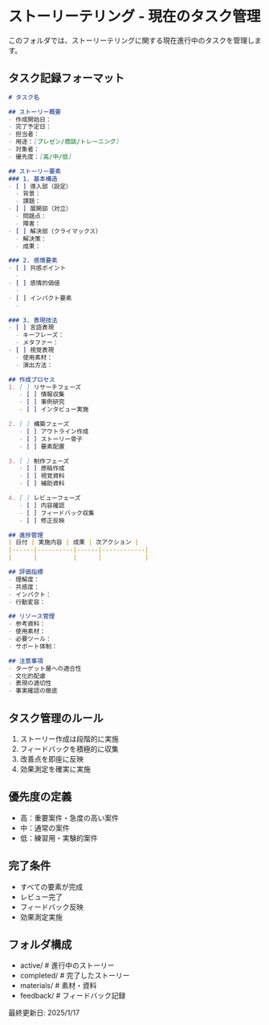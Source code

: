 # ストーリーテリング - 現在のタスク管理

このフォルダでは、ストーリーテリングに関する現在進行中のタスクを管理します。

## タスク記録フォーマット
```markdown
# タスク名

## ストーリー概要
- 作成開始日：
- 完了予定日：
- 担当者：
- 用途：[プレゼン/商談/トレーニング]
- 対象者：
- 優先度：[高/中/低]

## ストーリー要素
### 1. 基本構造
- [ ] 導入部（設定）
  - 背景：
  - 課題：
- [ ] 展開部（対立）
  - 問題点：
  - 障害：
- [ ] 解決部（クライマックス）
  - 解決策：
  - 成果：

### 2. 感情要素
- [ ] 共感ポイント
  - 
- [ ] 感情的価値
  - 
- [ ] インパクト要素
  - 

### 3. 表現技法
- [ ] 言語表現
  - キーフレーズ：
  - メタファー：
- [ ] 視覚表現
  - 使用素材：
  - 演出方法：

## 作成プロセス
1. [ ] リサーチフェーズ
   - [ ] 情報収集
   - [ ] 事例研究
   - [ ] インタビュー実施

2. [ ] 構築フェーズ
   - [ ] アウトライン作成
   - [ ] ストーリー骨子
   - [ ] 要素配置

3. [ ] 制作フェーズ
   - [ ] 原稿作成
   - [ ] 視覚資料
   - [ ] 補助資料

4. [ ] レビューフェーズ
   - [ ] 内容確認
   - [ ] フィードバック収集
   - [ ] 修正反映

## 進捗管理
| 日付 | 実施内容 | 成果 | 次アクション |
|------|----------|------|------------|
|      |          |      |            |

## 評価指標
- 理解度：
- 共感度：
- インパクト：
- 行動変容：

## リソース管理
- 参考資料：
- 使用素材：
- 必要ツール：
- サポート体制：

## 注意事項
- ターゲット層への適合性
- 文化的配慮
- 表現の適切性
- 事実確認の徹底
```

## タスク管理のルール
1. ストーリー作成は段階的に実施
2. フィードバックを積極的に収集
3. 改善点を即座に反映
4. 効果測定を確実に実施

## 優先度の定義
- 高：重要案件・急度の高い案件
- 中：通常の案件
- 低：練習用・実験的案件

## 完了条件
- すべての要素が完成
- レビュー完了
- フィードバック反映
- 効果測定実施

## フォルダ構成
- active/        # 進行中のストーリー
- completed/     # 完了したストーリー
- materials/     # 素材・資料
- feedback/      # フィードバック記録

最終更新日: 2025/1/17